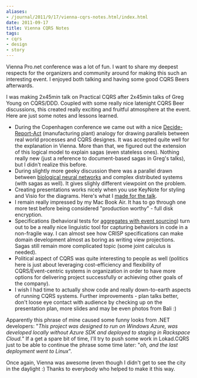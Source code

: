 ```yaml
---
aliases:
- /journal/2011/9/17/vienna-cqrs-notes.html/index.html
date: 2011-09-17
title: Vienna CQRS Notes
tags:
- cqrs
- design
- story
---
```

<p>Vienna Pro.net conference was a lot of fun. I want to share my deepest respects for the organizers and community around for making this such an interesting event. I enjoyed both talking and having some good CQRS Beers afterwards. </p>

<p>I was making 2x45min talk on Practical CQRS after 2x45min talks of Greg Young on CQRS/DDD. Coupled with some really nice latenight CQRS Beer discussions, this created really exciting and fruitful atmosphere at the event. Here are just some notes and lessons learned.</p>

<ul>
<li>During the Copenhagen conference we came out with a nice <a href="http://abdullin.com/journal/2011/5/12/distributed-decide-act-report-model.html">Decide-Report-Act</a> (manufacturing plant) analogy for drawing parallels between real world processes and CQRS designes. It was accepted quite well for the explanation in Vienna. More than that, we figured out the extension of this logical model to explain sagas (even stateless ones). Nothing really new (just a reference to document-based sagas in Greg's talks), but I didn't realize this before.</li>
<li>During slightly more geeky discussion there was a parallel drawn between <a href="http://en.wikipedia.org/wiki/Biological_neural_network">biological neural networks</a> and complex distributed systems (with sagas as well). It gives slighly different viewpoint on the problem.  </li>
<li>Creating presentations works nicely when you use KeyNote for styling and Visio for the diagrams. Here's what I <a href="http://abdullin.com/storage/publish/2011-09-15_Vienna.pdf">made for the talk</a>.</li>
<li>I remain really impressed by my Mac Book Air. It has to go through one more test before being considered "production worthy" - full disk encryption.</li>
<li>Specifications (behavioral tests for <a href="http://abdullin.com/journal/2011/6/26/event-sourcing-a-la-lokad.html">aggregates with event sourcing</a>) turn out to be a really nice linguistic tool for capturing behaviors in code in a non-fragile way. I can almost see how CRISP specifications can make domain development almost as boring as writing view projections. Sagas still remain more complicated topic (some joint calculus is needed).</li>
<li>Political aspect of CQRS was quite interesting to people as well (politics here is just about leveraging cost-efficiency and flexibility of CQRS/Event-centric systems in organization in order to have more options for delivering project successfully or achieving other goals of the company).</li>
<li>I wish I had time to actually show code and really down-to-earth aspects of running CQRS systems. Further improvements - plan talks better, don't loose eye contact with audience by checking up on the presentation plan, more slides and may be even photos from Bali :) </li>
</ul>

<p>Apparently this phrase of mine caused some funny looks from .NET developers: "<em>This project was designed to run on Windows Azure, was developed locally without Azure SDK and deployed to staging in Rackspace Cloud.</em>" If a get a spare bit of time, I'll try to push some work in Lokad.CQRS just to be able to continue the phrase some time later: "<em>oh, and the last deployment went to Linux</em>".</p>

<p>Once again, Vienna was awesome (even though I didn't get to see the city in the daylight :) Thanks to everybody who helped to make it this way.</p>
